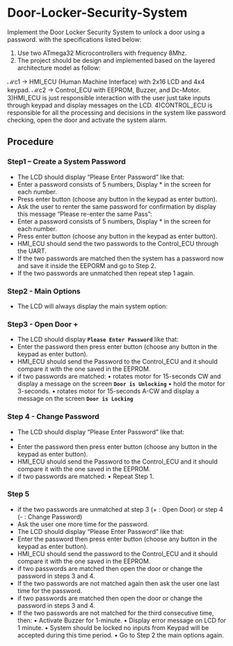 # Door-Locker-Security-System

Implement the Door Locker Security System to unlock a door using a password.
with the specifications listed below:
1) Use two ATmega32 Microcontrollers with frequency 8Mhz.
2) The project should be design and implemented based on the layered architecture 
model as follow:

ℳc1 → HMI_ECU (Human Machine Interface) with 2x16 LCD and 4x4 keypad.
ℳc2 → Control_ECU with EEPROM, Buzzer, and Dc-Motor.
3)HMI_ECU is just responsible interaction with the user just take inputs through keypad and display 
messages on the LCD.
4)CONTROL_ECU is responsible for all the processing and decisions in the system like password 
checking, open the door and activate the system alarm.

## Procedure
### Step1 – Create a System Password
- The LCD should display “Please Enter Password” like that:
- Enter a password consists of 5 numbers, Display * in the screen for each number. 
- Press enter button (choose any button in the keypad as enter button).
- Ask the user to renter the same password for confirmation by display this message 
“Please re-enter the same Pass”:
- Enter a password consists of 5 numbers, Display * in the screen for each number. 
- Press enter button (choose any button in the keypad as enter button).
- HMI_ECU should send the two passwords to the Control_ECU through the UART.
- If the two passwords are matched then the system has a password now and save it 
inside the EEPORM and go to Step 2.
- If the two passwords are unmatched then repeat step 1 again.
### Step2 - Main Options
- The LCD will always display the main system option:


### Step3 - Open Door +
- The LCD should display **`Please Enter Password`** like that:
- Enter the password then press enter button (choose any button in the keypad as enter button). 
- HMI_ECU should send the Password to the Control_ECU and it should compare it with the one saved in the EEPROM.
- if two passwords are matched:
• rotates motor for 15-seconds CW and display a message on the screen **`Door is Unlocking`**
• hold the motor for 3-seconds.
• rotates motor for 15-seconds A-CW and display a message on the screen **`Door is Locking`**
### Step 4 - Change Password
- The LCD should display “Please Enter Password” like that:
-
- Enter the password then press enter button (choose any button in the keypad as enter button). 
- HMI_ECU should send the Password to the Control_ECU and it should compare it with the one saved in the EEPROM.
- if two passwords are matched:
• Repeat Step 1.

### Step 5
- if the two passwords are unmatched at step 3 (+ : Open Door) or step 4 (- : Change 
Password)
- Ask the user one more time for the password.
- The LCD should display “Please Enter Password” like that:
- Enter the password then press enter button (choose any button in the keypad as enter button). 
- HMI_ECU should send the password to the Control_ECU and it should compare it with the one saved in the EEPROM.
- if two passwords are matched then open the door or change the password in steps 3 and 4.
- If the two passwords are not matched again then ask the user one last time for the password.
- if two passwords are matched then open the door or change the password in steps 3 and 4.
- If the two passwords are not matched for the third consecutive time, then:
• Activate Buzzer for 1-minute.
• Display error message on LCD for 1 minute.
• System should be locked no inputs from Keypad will be accepted during this time period.
• Go to Step 2 the main options again.
